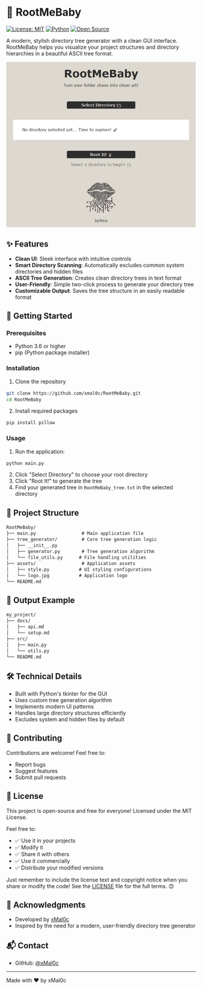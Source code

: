# 🌳 RootMeBaby

[![License: MIT](https://img.shields.io/badge/License-MIT-yellow.svg)](https://opensource.org/licenses/MIT)
[![Python](https://img.shields.io/badge/python-3.6+-blue.svg)](https://www.python.org/downloads/)
[![Open Source](https://badges.frapsoft.com/os/v1/open-source.svg?v=103)](https://opensource.org/)

A modern, stylish directory tree generator with a clean GUI interface. RootMeBaby helps you visualize your project structures and directory hierarchies in a beautiful ASCII tree format.

![RootMeBaby Screenshot](screenshot.png)

## ✨ Features

- **Clean UI**: Sleek interface with intuitive controls
- **Smart Directory Scanning**: Automatically excludes common system directories and hidden files
- **ASCII Tree Generation**: Creates clean directory trees in text format
- **User-Friendly**: Simple two-click process to generate your directory tree
- **Customizable Output**: Saves the tree structure in an easily readable format

## 🚀 Getting Started

### Prerequisites

- Python 3.6 or higher
- pip (Python package installer)

### Installation

1. Clone the repository

```bash
git clone https://github.com/xmal0c/RootMeBaby.git
cd RootMeBaby
```

2. Install required packages

```bash
pip install pillow
```

### Usage

1. Run the application:

```bash
python main.py
```

2. Click "Select Directory" to choose your root directory
3. Click "Root It!" to generate the tree
4. Find your generated tree in `RootMeBaby_tree.txt` in the selected directory

## 📁 Project Structure

```
RootMeBaby/
├── main.py                 # Main application file
├── tree_generator/         # Core tree generation logic
│   ├── __init__.py
│   ├── generator.py        # Tree generation algorithm
│   └── file_utils.py      # File handling utilities
├── assets/                 # Application assets
│   ├── style.py           # UI styling configurations
│   └── logo.jpg           # Application logo
└── README.md
```

## 🎨 Output Example

```
my_project/
├── docs/
│   ├── api.md
│   └── setup.md
├── src/
│   ├── main.py
│   └── utils.py
└── README.md
```

## 🛠️ Technical Details

- Built with Python's tkinter for the GUI
- Uses custom tree generation algorithm
- Implements modern UI patterns
- Handles large directory structures efficiently
- Excludes system and hidden files by default

## 🤝 Contributing

Contributions are welcome! Feel free to:

- Report bugs
- Suggest features
- Submit pull requests

## 📝 License

This project is open-source and free for everyone! Licensed under the MIT License.

Feel free to:

- ✅ Use it in your projects
- ✅ Modify it
- ✅ Share it with others
- ✅ Use it commercially
- ✅ Distribute your modified versions

Just remember to include the license text and copyright notice when you share or modify the code! See the [LICENSE](LICENSE) file for the full terms. 😊

## 🙏 Acknowledgments

- Developed by [xMal0c](https://github.com/xmal0c)
- Inspired by the need for a modern, user-friendly directory tree generator

## 📬 Contact

- GitHub: [@xMal0c](https://github.com/xmal0c)

---

Made with ❤️ by xMal0c
